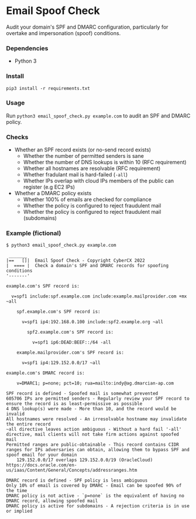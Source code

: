# Email Spoof Check

Audit your domain's SPF and DMARC configuration, particularly for overtake and impersonation (spoof) conditions.

### Dependencies

* Python 3

### Install

`pip3 install -r requirements.txt`

### Usage

Run `python3 email_spoof_check.py example.com` to audit an SPF and DMARC policy.

### Checks

* Whether an SPF record exists (or no-send record exists)
  * Whether the number of permitted senders is sane
  * Whether the number of DNS lookups is within 10 (RFC requirement)
  * Whether all hostnames are resolvable (RFC requirement)
  * Whether fradulant mail is hard-failed (`-all`)
  * Whether IPs overlap with cloud IPs members of the public can register (e.g EC2 IPs)
* Whether a DMARC policy exists
  * Whether 100% of emails are checked for compliance
  * Whether the policy is configured to reject fraudulent mail
  * Whether the policy is configured to reject fraudulent mail (subdomains)

### Example (fictional)

```
$ python3 email_spoof_check.py example.com

 _______ 
|==   []|  Email Spoof Check - Copyright CyberCX 2022
|  ==== |  Check a domain's SPF and DMARC records for spoofing conditions
'-------'

example.com's SPF record is:                                           

  v=spf1 include:spf.example.com include:example.mailprovider.com +mx ~all

    spf.example.com's SPF record is:

      v=spf1 ip4:192.168.0.100 include:spf2.example.org ~all

        spf2.example.com's SPF record is:

          v=spf1 ip6:DEAD:BEEF::/64 -all

    example.mailprovider.com's SPF record is:

      v=spf1 ip4:129.152.0.0/17 ~all

example.com's DMARC record is:

    v=DMARC1; p=none; pct=10; rua=mailto:indy@ag.dmarcian-ap.com

SPF record is defined - Spoofed mail is somewhat prevented
605706 IPs are permitted senders - Regularly review your SPF record to ensure the record is as least-permissive as possible
4 DNS lookup(s) were made - More than 10, and the record would be invalid
All hostnames were resolved - An irresolvable hostname may invalidate the entire record
~all directive leaves action ambiguous - Without a hard fail '-all' directive, mail clients will not take firm actions against spoofed mail
Permitted ranges are public-obtainable - This record contains CIDR ranges for IPs adversaries can obtain, allowing them to bypass SPF and spoof email for your domain
    129.152.0.0/17 overlaps 129.152.0.0/19 (OracleCloud) https://docs.oracle.com/en-us/iaas/Content/General/Concepts/addressranges.htm

DMARC record is defined - SPF policy is less ambiguous
Only 10% of email is covered by DMARC - Email can be spoofed 90% of the time
DMARC policy is not active - `p=none` is the equivalent of having no DMARC record, allowing spoofed mail
DMARC policy is active for subdomains - A rejection criteria is in use or implied
```
